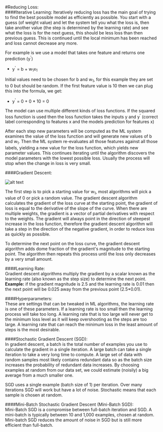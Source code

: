 #Reducing Loss:  
####Iterative Learning:
Iteratively reducing loss has the main goal of trying to find the best possible model as efficiently as possible. You 
start with a guess (of weight value) and let the system tell you what the loss is, then take another value (the step is 
determined by the learning rate) and see what the loss is for the next guess, this should be less loss than then 
previous guess. This is continued until the local minimum has been reached and loss cannot decrease any more.  

For example is we use a model that takes one feature and returns one prediction (y<sup>'</sup>)
* y<sup>'</sup> = b + w<sub>1</sub>x<sub>1</sub>  

Initial values need to be chosen for b and w<sub>1</sub>, for this example they are set to 0 but should be random. If
the first feature value is 10 then we can plug this into the formula, we get:

* y<sup>'</sup> = 0 + 0 * 10 = 0

The model can use multiple different kinds of loss functions. If the squared loss function is used then the loss
function takes the inputs y and y<sup>'</sup> (correct label corresponding to features x and the models prediction 
for features x)  

After each step new parameters will be computed as the ML system examines the value of the loss function and will
generate new values of b and w<sub>1</sub>. Then the ML system re-evaluates all those features against all those labels,
yielding a new value for the loss function, which yields new parameter values. This continues iterating until the 
algorithm discovers the model parameters with the lowest possible loss. Usually the process will stop when the change
in loss is very small.

####Gradient Descent:

![alt text](https://developers.google.com/machine-learning/crash-course/images/convex.svg "weight vs loss graph")

The first step is to pick a starting value for w<sub>1</sub>, most algorithms will pick a value of 0 or pick a random
value. The gradient descent algorithm calculates the gradient of the loss curve at the starting point, the gradient of
loss is equal to the derivative of the slope of the curve. When there are multiple weights, the gradient is a vector of 
partial derivatives with respect to the weights. The gradient will always point in the direction of steepest increase
in the loss function, therefore the gradient descent algorithm will take a step in the direction of the negative 
gradient, in order to reduce loss as quickly as possible.  

To determine the next point on the loss curve, the gradient descent algorithm adds dome fraction of the gradient's 
magnitude to the starting point. The algorithm then repeats this process until the loss only decreases by a very small
amount.

####Learning Rate:  
Gradient descent algorithms multiply the gradient by a scalar known as the learning rate (also known as the step size)
to determine the next point.  
**Example:** if the gradient magnitude is 2.5 and the learning rate is 0.01 then the next point will be 0.025 away
from the previous point (2.5*0.01).  

####Hyperparameters:  
These are settings that can be tweaked in ML algorithms, the learning rate is one of these parameters. If a learning 
rate is too small then the learning process will take too long. A learning rate that is too large will never get to the
minimum loss level as it will keep overshooting as the steps are too large. A learning rate that can reach the minimum 
loss in the least amount of steps is the most desirable.

####Stochastic Gradient Descent (SGD):  
In gradient descent, a batch is the total number of examples you use to calculate the gradient in a single iteration.
A large batch can take a single iteration to take a very long time to compute. A large set of data with random samples
most likely contains redundant data so as the batch size increases the probability of redundant data increases.
By choosing examples at random from our data set, we could estimate (noisily) a big average from a much smaller one.  

SGD uses a single example (batch size of 1) per iteration. Over many iterations SGD will work but have a lot of noise.
Stochastic means that each sample is chosen at random.  

####Mini-Batch Stochastic Gradient Descent (Mini-Batch SGD):  
Mini-Batch SGD is a compromise between full-batch iteration and SGD. A mini-batch is typically between 10 and 1,000 
examples, chosen at random. Mini-batch SGD reduces the amount of noise in SGD but is still more efficient than 
full-batch.
